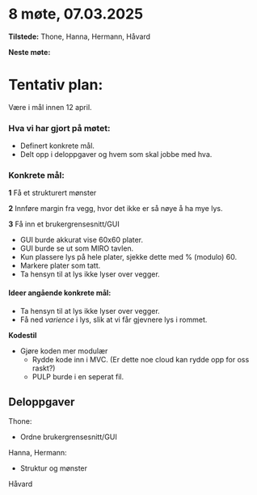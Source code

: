 #  8 møte, 07.03.2025 
**Tilstede:** Thone, Hanna, Hermann, Håvard

**Neste møte:** 

# Tentativ plan:
Være i mål innen 12 april.

### Hva vi har gjort på møtet:
* Definert konkrete mål.
* Delt opp i deloppgaver og hvem som skal jobbe med hva.

### Konkrete mål:
**1** Få et strukturert mønster

**2** Innføre margin fra vegg, hvor det ikke er så nøye å ha mye lys.

**3** Få inn et brukergrensesnitt/GUI
* GUI burde akkurat vise 60x60 plater.
* GUI burde se ut som MIRO tavlen.
* Kun plassere lys på hele plater, sjekke dette med % (modulo) 60.
* Markere plater som tatt.
* Ta hensyn til at lys ikke lyser over vegger.

#### Ideer angående konkrete mål:
* Ta hensyn til at lys ikke lyser over vegger.
* Få ned *varience* i lys, slik at vi får gjevnere lys i rommet.

**Kodestil**
* Gjøre koden mer modulær
    * Rydde kode inn i MVC. (Er dette noe cloud kan rydde opp for oss raskt?)
    * PULP burde i en seperat fil.


## Deloppgaver
Thone:
* Ordne brukergrensesnitt/GUI

Hanna, Hermann:
* Struktur og mønster

Håvard


